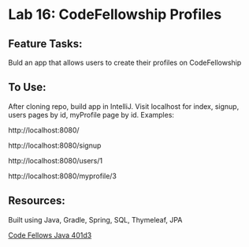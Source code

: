 # Lab 16: CodeFellowship Profiles

## Feature Tasks:

Buld an app that allows users to create their profiles on CodeFellowship

## To Use: 

After cloning repo, build app in IntelliJ. Visit localhost for index, signup, users pages by id, myProfile page by id. Examples:

http://localhost:8080/

http://localhost:8080/signup

http://localhost:8080/users/1

http://localhost:8080/myprofile/3

## Resources:

Built using Java, Gradle, Spring, SQL, Thymeleaf, JPA

<a href="https://github.com/codefellows/seattle-java-401d3/tree/master/16-spring-authentication">Code Fellows Java 401d3</a>

